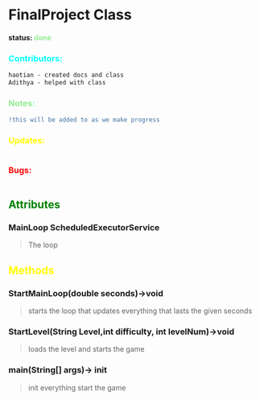 # FinalProject Class 

#### status: <span style="color:lightgreen;">done</span>
### <span style="color:cyan;">Contributors:</span>
<!--put your names here between the ``` if you worked on it, and put what you did-->
```diff
haotian - created docs and class
Adithya - helped with class
```
### <span style="color:lightgreen;">Notes:</span>
```diff
!this will be added to as we make progress

```
### <span style="color:yellow;">Updates:</span>
```diff

```
### <span style="color:red;">Bugs:</span>
```diff

```
## <span style="color:green;">Attributes</span>

### **MainLoop** ScheduledExecutorService
>The loop

## <span style="color:yellow;">Methods</span>
### **StartMainLoop(double seconds)**->void
> starts the loop that updates everything that lasts the given seconds
### **StartLevel(String Level,int difficulty, int levelNum)**->void
> loads the level and starts the game
### **main(String[] args)**-> init
>init everything start the game


